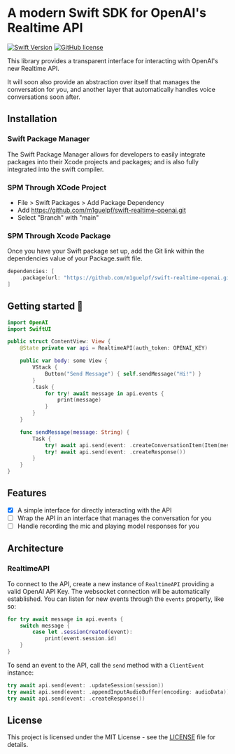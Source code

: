 # A modern Swift SDK for OpenAI's Realtime API

[![Swift Version](https://img.shields.io/endpoint?url=https%3A%2F%2Fswiftpackageindex.com%2Fapi%2Fpackages%2Fm1guelpf%2Fswift-realtime-openai%2Fbadge%3Ftype%3Dswift-versions&color=brightgreen)](http://swift.org)
[![GitHub license](https://img.shields.io/badge/license-MIT-blue.svg)](https://raw.githubusercontent.com/m1guelpf/swift-realtime-openai/main/LICENSE)

This library provides a transparent interface for interacting with OpenAI's new Realtime API.

It will soon also provide an abstraction over itself that manages the conversation for you, and another layer that automatically handles voice conversations soon after.

## Installation

### Swift Package Manager

The Swift Package Manager allows for developers to easily integrate packages into their Xcode projects and packages; and is also fully integrated into the swift compiler.

### SPM Through XCode Project

-   File > Swift Packages > Add Package Dependency
-   Add https://github.com/m1guelpf/swift-realtime-openai.git
-   Select "Branch" with "main"

### SPM Through Xcode Package

Once you have your Swift package set up, add the Git link within the dependencies value of your Package.swift file.

```swift
dependencies: [
    .package(url: "https://github.com/m1guelpf/swift-realtime-openai.git", .branch("main"))
]
```

## Getting started 🚀

```swift
import OpenAI
import SwiftUI

public struct ContentView: View {
	@State private var api = RealtimeAPI(auth_token: OPENAI_KEY)

	public var body: some View {
		VStack {
			Button("Send Message") { self.sendMessage("Hi!") }
		}
        .task {
			for try! await message in api.events {
                print(message)
            }
		}
	}

    func sendMessage(message: String) {
        Task {
            try! await api.send(event: .createConversationItem(Item(message: .init(from: .user, content: [.text(message)]))))
            try! await api.send(event: .createResponse())
        }
    }
}
```

## Features

-   [x] A simple interface for directly interacting with the API
-   [ ] Wrap the API in an interface that manages the conversation for you
-   [ ] Handle recording the mic and playing model responses for you

## Architecture

### RealtimeAPI

To connect to the API, create a new instance of `RealtimeAPI` providing a valid OpenAI API Key. The websocket connection will be automatically established. You can listen for new events through the `events` property, like so:

```swift
for try await message in api.events {
    switch message {
        case let .sessionCreated(event):
            print(event.session.id)
    }
}
```

To send an event to the API, call the `send` method with a `ClientEvent` instance:

```swift
try await api.send(event: .updateSession(session))
try await api.send(event: .appendInputAudioBuffer(encoding: audioData))
try await api.send(event: .createResponse())
```

## License

This project is licensed under the MIT License - see the [LICENSE](LICENSE) file for details.
